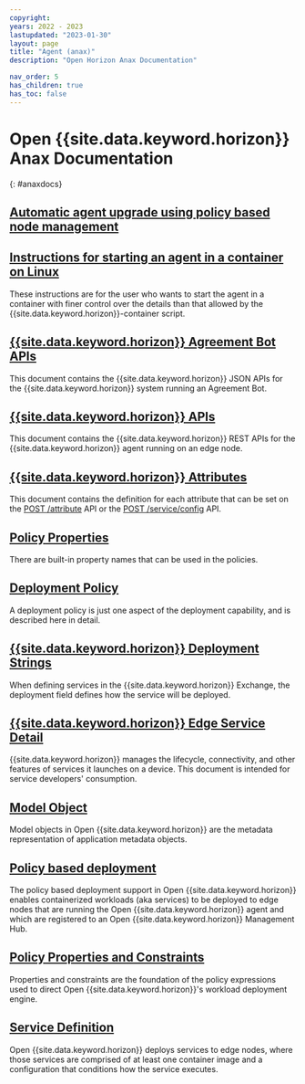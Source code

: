 ```yaml
---
copyright:
years: 2022 - 2023
lastupdated: "2023-01-30"
layout: page
title: "Agent (anax)"
description: "Open Horizon Anax Documentation"

nav_order: 5
has_children: true
has_toc: false
---
```


# Open {{site.data.keyword.horizon}} Anax Documentation
{: #anaxdocs}

## [Automatic agent upgrade using policy based node management](node_management_overview.md)

## [Instructions for starting an agent in a container on Linux](agent_container_manual_deploy.md)

These instructions are for the user who wants to start the agent in a container with finer control over the details than that allowed by the {{site.data.keyword.horizon}}-container script.

## [{{site.data.keyword.horizon}} Agreement Bot APIs](agreement_bot_api.md)

This document contains the {{site.data.keyword.horizon}} JSON APIs for the {{site.data.keyword.horizon}} system running an Agreement Bot.

## [{{site.data.keyword.horizon}} APIs](api.md)

This document contains the {{site.data.keyword.horizon}} REST APIs for the {{site.data.keyword.horizon}} agent running on an edge node.

## [{{site.data.keyword.horizon}} Attributes](attributes.md)

This document contains the definition for each attribute that can be set on the [POST /attribute](./api.md#api-post--attribute) API or the [POST /service/config](./api.md#api-post--serviceconfig) API.

## [Policy Properties](built_in_policy.md)

There are built-in property names that can be used in the policies.

## [Deployment Policy](deployment_policy.md)

A deployment policy is just one aspect of the deployment capability, and is described here in detail.

## [{{site.data.keyword.horizon}} Deployment Strings](deployment_string.md)

When defining services in the {{site.data.keyword.horizon}} Exchange, the deployment field defines how the service will be deployed.

## [{{site.data.keyword.horizon}} Edge Service Detail](managed_workloads.md)

{{site.data.keyword.horizon}} manages the lifecycle, connectivity, and other features of services it launches on a device. This document is intended for service developers' consumption.

## [Model Object](model_policy.md)

Model objects in Open {{site.data.keyword.horizon}} are the metadata representation of application metadata objects.

## [Policy based deployment](policy.md)

The policy based deployment support in Open {{site.data.keyword.horizon}} enables containerized workloads (aka services) to be deployed to edge nodes that are running the Open {{site.data.keyword.horizon}} agent and which are registered to an Open {{site.data.keyword.horizon}} Management Hub.

## [Policy Properties and Constraints](properties_and_constraints.md)

Properties and constraints are the foundation of the policy expressions used to direct Open {{site.data.keyword.horizon}}'s workload deployment engine.

## [Service Definition](service_def.md)

Open {{site.data.keyword.horizon}} deploys services to edge nodes, where those services are comprised of at least one container image and a configuration that conditions how the service executes.
